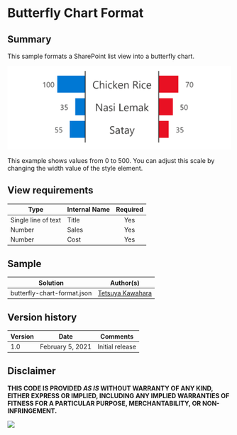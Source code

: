 # Butterfly Chart Format

## Summary
This sample formats a SharePoint list view into a butterfly chart.

![screenshot of the sample](./assets/screenshot.png)

This example shows values from 0 to 500. You can adjust this scale by changing the width value of the style element.

## View requirements

|Type                |Internal Name|Required|
|--------------------|-------------|:------:|
|Single line of text |Title        |Yes     |
|Number              |Sales        |Yes     |
|Number              |Cost         |Yes     |

## Sample

Solution                    |Author(s)
----------------------------|---------------------------
butterfly-chart-format.json |[Tetsuya Kawahara](https://twitter.com/techan_k)

## Version history

Version |Date              |Comments
--------|------------------|--------
1.0     |February 5, 2021  |Initial release

## Disclaimer
**THIS CODE IS PROVIDED *AS IS* WITHOUT WARRANTY OF ANY KIND, EITHER EXPRESS OR IMPLIED, INCLUDING ANY IMPLIED WARRANTIES OF FITNESS FOR A PARTICULAR PURPOSE, MERCHANTABILITY, OR NON-INFRINGEMENT.**

<img src="https://telemetry.sharepointpnp.com/sp-dev-list-formatting/view-samples/butterfly-chart-format" />